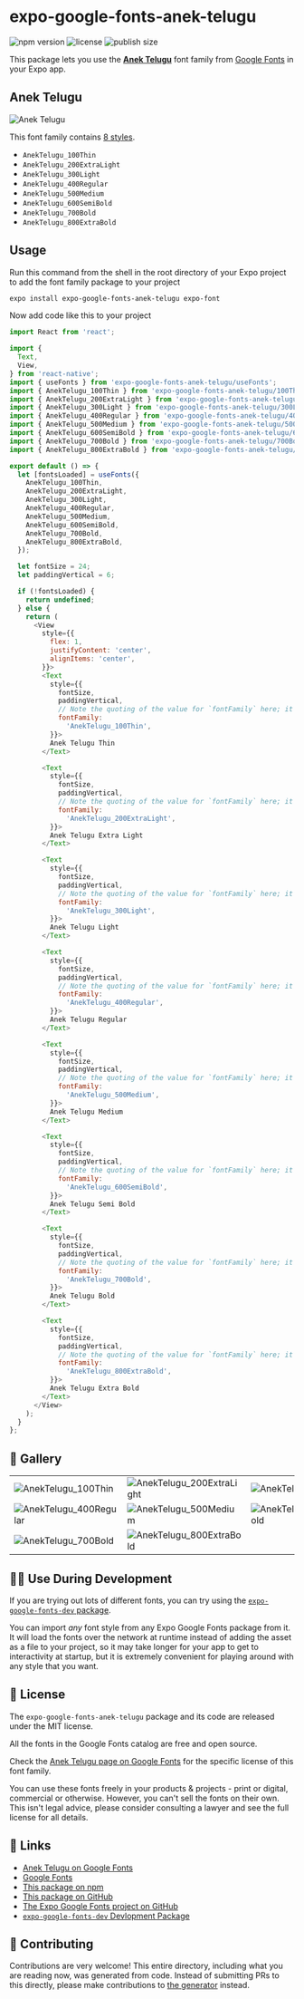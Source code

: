 # expo-google-fonts-anek-telugu

![npm version](https://flat.badgen.net/npm/v/expo-google-fonts-anek-telugu)
![license](https://flat.badgen.net/github/license/expo/google-fonts)
![publish size](https://flat.badgen.net/packagephobia/install/expo-google-fonts-anek-telugu)

This package lets you use the [**Anek Telugu**](https://fonts.google.com/specimen/Anek+Telugu) font family from [Google Fonts](https://fonts.google.com/) in your Expo app.

## Anek Telugu

![Anek Telugu](./font-family.png)

This font family contains [8 styles](#-gallery).

- `AnekTelugu_100Thin`
- `AnekTelugu_200ExtraLight`
- `AnekTelugu_300Light`
- `AnekTelugu_400Regular`
- `AnekTelugu_500Medium`
- `AnekTelugu_600SemiBold`
- `AnekTelugu_700Bold`
- `AnekTelugu_800ExtraBold`

## Usage

Run this command from the shell in the root directory of your Expo project to add the font family package to your project
```sh
expo install expo-google-fonts-anek-telugu expo-font
```

Now add code like this to your project
```js
import React from 'react';

import {
  Text,
  View,
} from 'react-native';
import { useFonts } from 'expo-google-fonts-anek-telugu/useFonts';
import { AnekTelugu_100Thin } from 'expo-google-fonts-anek-telugu/100Thin';
import { AnekTelugu_200ExtraLight } from 'expo-google-fonts-anek-telugu/200ExtraLight';
import { AnekTelugu_300Light } from 'expo-google-fonts-anek-telugu/300Light';
import { AnekTelugu_400Regular } from 'expo-google-fonts-anek-telugu/400Regular';
import { AnekTelugu_500Medium } from 'expo-google-fonts-anek-telugu/500Medium';
import { AnekTelugu_600SemiBold } from 'expo-google-fonts-anek-telugu/600SemiBold';
import { AnekTelugu_700Bold } from 'expo-google-fonts-anek-telugu/700Bold';
import { AnekTelugu_800ExtraBold } from 'expo-google-fonts-anek-telugu/800ExtraBold';

export default () => {
  let [fontsLoaded] = useFonts({
    AnekTelugu_100Thin,
    AnekTelugu_200ExtraLight,
    AnekTelugu_300Light,
    AnekTelugu_400Regular,
    AnekTelugu_500Medium,
    AnekTelugu_600SemiBold,
    AnekTelugu_700Bold,
    AnekTelugu_800ExtraBold,
  });

  let fontSize = 24;
  let paddingVertical = 6;

  if (!fontsLoaded) {
    return undefined;
  } else {
    return (
      <View
        style={{
          flex: 1,
          justifyContent: 'center',
          alignItems: 'center',
        }}>
        <Text
          style={{
            fontSize,
            paddingVertical,
            // Note the quoting of the value for `fontFamily` here; it expects a string!
            fontFamily:
              'AnekTelugu_100Thin',
          }}>
          Anek Telugu Thin
        </Text>

        <Text
          style={{
            fontSize,
            paddingVertical,
            // Note the quoting of the value for `fontFamily` here; it expects a string!
            fontFamily:
              'AnekTelugu_200ExtraLight',
          }}>
          Anek Telugu Extra Light
        </Text>

        <Text
          style={{
            fontSize,
            paddingVertical,
            // Note the quoting of the value for `fontFamily` here; it expects a string!
            fontFamily:
              'AnekTelugu_300Light',
          }}>
          Anek Telugu Light
        </Text>

        <Text
          style={{
            fontSize,
            paddingVertical,
            // Note the quoting of the value for `fontFamily` here; it expects a string!
            fontFamily:
              'AnekTelugu_400Regular',
          }}>
          Anek Telugu Regular
        </Text>

        <Text
          style={{
            fontSize,
            paddingVertical,
            // Note the quoting of the value for `fontFamily` here; it expects a string!
            fontFamily:
              'AnekTelugu_500Medium',
          }}>
          Anek Telugu Medium
        </Text>

        <Text
          style={{
            fontSize,
            paddingVertical,
            // Note the quoting of the value for `fontFamily` here; it expects a string!
            fontFamily:
              'AnekTelugu_600SemiBold',
          }}>
          Anek Telugu Semi Bold
        </Text>

        <Text
          style={{
            fontSize,
            paddingVertical,
            // Note the quoting of the value for `fontFamily` here; it expects a string!
            fontFamily:
              'AnekTelugu_700Bold',
          }}>
          Anek Telugu Bold
        </Text>

        <Text
          style={{
            fontSize,
            paddingVertical,
            // Note the quoting of the value for `fontFamily` here; it expects a string!
            fontFamily:
              'AnekTelugu_800ExtraBold',
          }}>
          Anek Telugu Extra Bold
        </Text>
      </View>
    );
  }
};

```

## 🔡 Gallery


||||
|-|-|-|
|![AnekTelugu_100Thin](.//100Thin/AnekTelugu_100Thin.ttf.png)|![AnekTelugu_200ExtraLight](.//200ExtraLight/AnekTelugu_200ExtraLight.ttf.png)|![AnekTelugu_300Light](.//300Light/AnekTelugu_300Light.ttf.png)||
|![AnekTelugu_400Regular](.//400Regular/AnekTelugu_400Regular.ttf.png)|![AnekTelugu_500Medium](.//500Medium/AnekTelugu_500Medium.ttf.png)|![AnekTelugu_600SemiBold](.//600SemiBold/AnekTelugu_600SemiBold.ttf.png)||
|![AnekTelugu_700Bold](.//700Bold/AnekTelugu_700Bold.ttf.png)|![AnekTelugu_800ExtraBold](.//800ExtraBold/AnekTelugu_800ExtraBold.ttf.png)|||


## 👩‍💻 Use During Development

If you are trying out lots of different fonts, you can try using the [`expo-google-fonts-dev` package](https://github.com/freeboub/google-fonts/tree/master/font-packages/dev#readme).

You can import *any* font style from any Expo Google Fonts package from it. It will load the fonts
over the network at runtime instead of adding the asset as a file to your project, so it may take longer
for your app to get to interactivity at startup, but it is extremely convenient
for playing around with any style that you want.

## 📖 License

The `expo-google-fonts-anek-telugu` package and its code are released under the MIT license.

All the fonts in the Google Fonts catalog are free and open source.

Check the [Anek Telugu page on Google Fonts](https://fonts.google.com/specimen/Anek+Telugu) for the specific license of this font family.

You can use these fonts freely in your products & projects - print or digital, commercial or otherwise. However, you can't sell the fonts on their own. This isn't legal advice, please consider consulting a lawyer and see the full license for all details.

## 🔗 Links

- [Anek Telugu on Google Fonts](https://fonts.google.com/specimen/Anek+Telugu)
- [Google Fonts](https://fonts.google.com/)
- [This package on npm](https://www.npmjs.com/package/expo-google-fonts-anek-telugu)
- [This package on GitHub](https://github.com/freeboub/google-fonts/tree/master/font-packages/anek-telugu)
- [The Expo Google Fonts project on GitHub](https://github.com/freeboub/google-fonts)
- [`expo-google-fonts-dev` Devlopment Package](https://github.com/freeboub/google-fonts/tree/master/font-packages/dev)

## 🤝 Contributing

Contributions are very welcome! This entire directory, including what you are reading now, was generated from code. Instead of submitting PRs to this directly, please make contributions to [the generator](https://github.com/freeboub/google-fonts/tree/master/packages/generator) instead.
